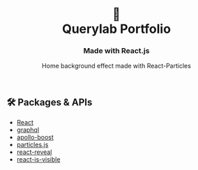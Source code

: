 <div align="center">
  <h1>📁<br>Querylab Portfolio</h1>
  <h3>Made with React.js</h3>
  <p>Home background effect made with React-Particles</p>
</div>

<br>

## 🛠️ Packages & APIs

- [React](https://reactjs.org/)
- [graphql](https://graphql.org/) 
- [apollo-boost](https://www.apollographql.com/docs/react/get-started/)
- [particles.js](https://github.com/VincentGarreau/particles.js/)
- [react-reveal](https://github.com/rnosov/react-reveal)
- [react-is-visible](https://github.com/lessp/react-is-visible)


